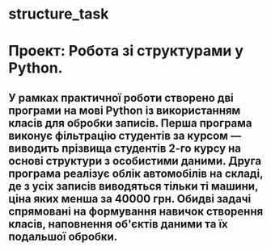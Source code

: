 # structure_task
# Проект: Робота зі структурами у Python. 
## У рамках практичної роботи створено дві програми на мові Python із використанням класів для обробки записів. Перша програма виконує фільтрацію студентів за курсом — виводить прізвища студентів 2-го курсу на основі структури з особистими даними. Друга програма реалізує облік автомобілів на складі, де з усіх записів виводяться тільки ті машини, ціна яких менша за 40000 грн. Обидві задачі спрямовані на формування навичок створення класів, наповнення об'єктів даними та їх подальшої обробки.
